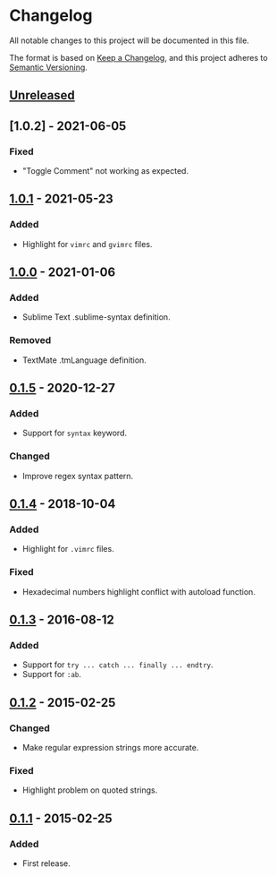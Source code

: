 # Changelog
All notable changes to this project will be documented in this file.

The format is based on [Keep a Changelog](https://keepachangelog.com/en/1.0.0/),
and this project adheres to [Semantic Versioning](https://semver.org/spec/v2.0.0.html).

## [Unreleased]

## [1.0.2] - 2021-06-05
### Fixed
- "Toggle Comment" not working as expected.

## [1.0.1] - 2021-05-23
### Added
- Highlight for `vimrc` and `gvimrc` files.

## [1.0.0] - 2021-01-06
### Added
- Sublime Text .sublime-syntax definition.

### Removed
- TextMate .tmLanguage definition.

## [0.1.5] - 2020-12-27
### Added
- Support for `syntax` keyword.

### Changed
- Improve regex syntax pattern.

## [0.1.4] - 2018-10-04
### Added
- Highlight for `.vimrc` files.

### Fixed
- Hexadecimal numbers highlight conflict with autoload function.

## [0.1.3] - 2016-08-12
### Added
- Support for `try ... catch ... finally ... endtry`.
- Support for `:ab`.

## [0.1.2] - 2015-02-25
### Changed
- Make regular expression strings more accurate.

### Fixed
- Highlight problem on quoted strings.

## [0.1.1] - 2015-02-25
### Added
- First release.


[Unreleased]: https://github.com/SalGnt/Sublime-VimL/compare/1.0.2...HEAD
[1.0.1]: https://github.com/SalGnt/Sublime-VimL/compare/1.0.1...1.0.2
[1.0.1]: https://github.com/SalGnt/Sublime-VimL/compare/1.0.0...1.0.1
[1.0.0]: https://github.com/SalGnt/Sublime-VimL/compare/0.1.5...1.0.0
[0.1.5]: https://github.com/SalGnt/Sublime-VimL/compare/0.1.4...0.1.5
[0.1.4]: https://github.com/SalGnt/Sublime-VimL/compare/0.1.3...0.1.4
[0.1.3]: https://github.com/SalGnt/Sublime-VimL/compare/0.1.2...0.1.3
[0.1.2]: https://github.com/SalGnt/Sublime-VimL/compare/0.1.1...0.1.2
[0.1.1]: https://github.com/SalGnt/Sublime-VimL/releases/tag/0.1.1
